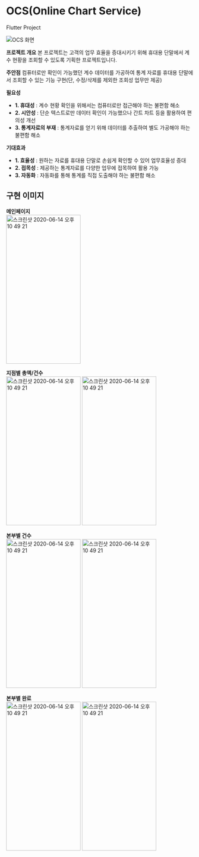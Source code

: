 # OCS(Online Chart Service)
Flutter Project

![OCS 화면](https://user-images.githubusercontent.com/57342158/200847512-0cb933ff-171e-4e06-9b0d-6a75ea6cb92e.png)

**프로젝트 개요**
본 프로젝트는 고객의 업무 효율을 증대시키기 위해 휴대용 단말에서 계수 현황을 조회할 수 있도록 기획한 프로젝트입니다.


**주안점**
컴퓨터로만 확인이 가능했던 계수 데이터를 가공하여 통계 자료를 휴대용 단말에서 조회할 수 있는 기능 구현(단, 수정/삭제를 제외한 조회성 업무만 제공)


**필요성**
* **1. 휴대성**
: 계수 현황 확인을 위해서는 컴퓨터로만 접근해야 하는 불편함 해소
* **2. 시안성**
: 단순 텍스트로만 데이터 확인이 가능했으나 간트 차트 등을 활용하여 편의성 개선
* **3. 통계자료의 부재**
: 통계자료를 얻기 위해 데이터를 추출하여 별도 가공해야 하는 불편함 해소


**기대효과**
* **1. 효율성**
: 원하는 자료를 휴대용 단말로 손쉽게 확인할 수 있어 업무효율성 증대
* **2. 접목성**
: 제공하는 통계자료를 다양한 업무에 접목하여 활용 가능
* **3. 자동화**
: 자동화를 통해 통계를 직접 도출해야 하는 불편함 해소


## 구현 이미지

**메인페이지**
<br/>
<img width="200" height="400" alt="스크린샷 2020-06-14 오후 10 49 21" src="https://user-images.githubusercontent.com/57342158/200850743-2d5512e1-6356-4766-9d19-72e35903ffde.png">

**지점별 총액/건수**
<br/>
<img width="200" height="400" alt="스크린샷 2020-06-14 오후 10 49 21" src="https://user-images.githubusercontent.com/57342158/200854744-385a173e-e7b9-430a-8640-305252e8fd70.png">
<img width="200" height="400" alt="스크린샷 2020-06-14 오후 10 49 21" src="https://user-images.githubusercontent.com/57342158/200851864-44870a5b-2e6e-46cd-b46c-77b9601e0264.png">

**본부별 건수**
<br/>
<img width="200" height="400" alt="스크린샷 2020-06-14 오후 10 49 21" src="https://user-images.githubusercontent.com/57342158/200853201-df99163b-40e6-42ce-99fb-41b72c3815fa.png">
<img width="200" height="400" alt="스크린샷 2020-06-14 오후 10 49 21" src="https://user-images.githubusercontent.com/57342158/200853596-e363e14a-011f-4515-b1ab-152a5589f575.png">

**본부별 완료**
<br/>
<img width="200" height="400" alt="스크린샷 2020-06-14 오후 10 49 21" src="https://user-images.githubusercontent.com/57342158/200853917-d2bae76b-506d-4cfe-bd0b-3a2b2118028b.png">
<img width="200" height="400" alt="스크린샷 2020-06-14 오후 10 49 21" src="https://user-images.githubusercontent.com/57342158/200854204-2d6a7d19-92dc-42ac-aee8-123952e611dc.png">

